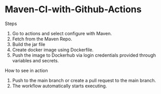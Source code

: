 # Maven-CI-with-Github-Actions

Steps
1. Go to actions and select configure with Maven.
2. Fetch from the Maven Repo.
3. Build the jar file
4. Create docker image using Dockerfile.
5. Push the image to Dockerhub via login credentials provided through variables and secrets.

How to see in action
1. Push to the main branch or create a pull request to the main branch.
2. The workflow automatically starts executing.
